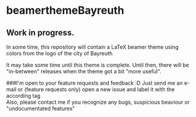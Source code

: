 # beamerthemeBayreuth
## Work in progress.

In some time, this repository will contain a LaTeX beamer theme using colors from the logo of the city of Bayreuth

It may take some time until this theme is complete. Until then, there will be "in-between" releases when the theme got a bit "more useful".

###I'm open to your feature requests and feedback :D
Just send me an e-mail or (feature requests only) open a new issue and label it with the according tag  
Also, please contact me if you recognize any bugs, suspicious beaviour or "undocumentated features"
